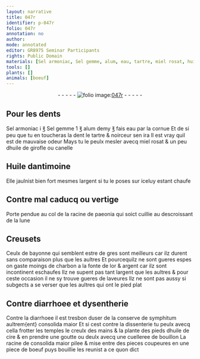 ```yaml
---
layout: narrative
title: 047r
identifier: p-047r
folio: 047r
annotation: no
author:
mode: annotated
editor: GR8975 Seminar Participants
rights: Public Domain
materials: [Sel armoniac, Sel gemme, alum, eau, tartre, miel rosat, huile de girofle, canelle, Huile dantimoine, argent, paeonia, gres, charbon, or, symphitum, consolida maior, huile de cire, bouillon, boeuf]
tools: []
plants: []
animals: [boeuf]
---
```


<div class="folio" align="center">- - - - - <a href="http://gallica.bnf.fr/ark:/12148/btv1b10500001g/f99.image" target="_blank"><img src="https://cu-mkp.github.io/2017-workshop-edition/assets/photo-icon.png" alt="folio image: " style="display:inline-block; margin-bottom:-3px;"/>047r</a> - - - - - </div>    

## Pour les dents

 
<span class="m">Sel armoniac</span> i ℥ <span class="m">Sel gemme</span> 1 ℥ <span class="m">alum</span> demy ℥ fais <span class="m">eau</span> par la cornue Et de si peu que tu en toucheras la dent le <span class="m">tartre</span> & noirceur sen ira Il est vray quil est de mauvaise odeur Mays tu le peulx mesler avecq <span class="m">miel rosat</span> & un peu d<span class="m">huile de girofle</span> ou <span class="m">canelle</span> 
    

## <span class="m">Huile dantimoine</span>

 
Elle jaulnist bien fort mesmes l<span class="m">argent</span> si tu le poses sur iceluy estant chaufe 
    

## Contre mal caducq ou vertige

 
Porte pendue au col de la racine de <span class="m">paeonia</span> qui soict cuillie au descroissant de la lune 
    

## Creusets

 
Ceulx de <span class="pl">bayonne</span> qui semblent estre de <span class="m">gres</span> sont meilleurs car ilz durent sans comparaison plus que les aultres Et pourcequilz ne sont gueres espes on gaste moings de <span class="m">charbon</span> a la fonte de l<span class="m">or</span> & <span class="m">argent</span> car ilz sont incontinent eschaufes Ilz ne supent pas tant l<span class="m">argent</span> que les aultres & pour ceste occasion il ne sy trouve gueres de laveures Ilz ne sont pas aussy si subgects a se verser que les aultres qui ont le pied plat 
    

## Contre diarrhoee et dysentherie

 
Contre la diarrhoee il est tresbon duser de la conserve de <span class="m">symphitum</span> aultrem{ent} <span class="m">consolida maior</span> Et si cest contre la dissenterie tu peulx avecq cella frotter les temples le creulx des mains & la plante des pieds d<span class="m">huile de cire</span> & en prendre une goutte ou deulx avecq une cuelleree de <span class="m">bouillon</span> La racine de <span class="m">consolida maior</span> pilee & mise entre des pieces coupeures en une piece de <span class="m"><span class="al">boeuf</span></span> puys bouillie les reunist a ce quon dict 
 